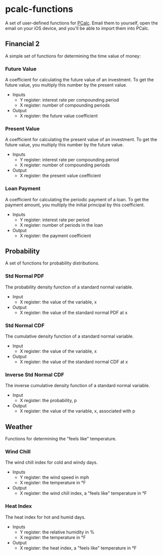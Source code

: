 # pcalc-functions #


A set of user-defined functions for [PCalc][1]. Email them to yourself, open the email on your iOS device, and you'll be able to import them into PCalc.

## Financial 2 ##

A simple set of functions for determining the time value of money:

### Future Value ###

A coefficient for calculating the future value of an investment. To get the future value, you multiply this number by the present value.

* Inputs
    + Y register: interest rate per compounding period
    + X register: number of compounding periods
* Output
    + X register: the future value coefficient


### Present Value ###

A coefficient for calculating the present value of an investment. To get the future value, you multiply this number by the future value.

* Inputs
    + Y register: interest rate per compounding period
    + X register: number of compounding periods
* Output
    + X register: the present value coefficient

### Loan Payment ###

A coefficient for calculating the periodic payment of a loan. To get the payment amount, you multiply the initial principal by this coefficient.

* Inputs
    + Y register: interest rate per period
    + X register: number of periods in the loan
* Output
    + X register: the payment coefficient


## Probability ##

A set of functions for probability distributions.

### Std Normal PDF ###

The probability density function of a standard normal variable.

* Input
    + X register: the value of the variable, x
* Output
    + X register: the value of the standard normal PDF at x

### Std Normal CDF ###

The cumulative density function of a standard normal variable.

* Input
    + X register: the value of the variable, x
* Output
    + X register: the value of the standard normal CDF at x


### Inverse Std Normal CDF ###

The inverse cumulative density function of a standard normal variable.

* Input
    + X register: the probability, p
* Output
    + X register: the value of the variable, x, associated with p


## Weather ##

Functions for determining the "feels like" temperature.

### Wind Chill ###

The wind chill index for cold and windy days.

* Inputs
    + Y register: the wind speed in mph
    + X register: the temperature in °F
* Output
    + X register: the wind chill index, a "feels like" temperature in °F

### Heat Index ###

The heat index for hot and humid days.

* Inputs
    + Y register: the relative humidity in %
    + X register: the temperature in °F
* Output
    + X register: the heat index, a "feels like" temperature in °F




[1]: https://itunes.apple.com/us/app/pcalc-the-best-calculator/id284666222?mt=8&partnerId=30&siteID=L4JhWyGwYTM
